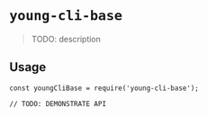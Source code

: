 # `young-cli-base`

> TODO: description

## Usage

```
const youngCliBase = require('young-cli-base');

// TODO: DEMONSTRATE API
```
